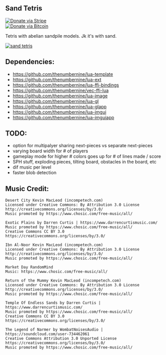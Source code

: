 ## Sand Tetris

[![Donate via Stripe](https://img.shields.io/badge/Donate-Stripe-green.svg)](https://buy.stripe.com/00gbJZ0OdcNs9zi288)<br>
[![Donate via Bitcoin](https://img.shields.io/badge/Donate-Bitcoin-green.svg)](bitcoin:37fsp7qQKU8XoHZGRQvVzQVP8FrEJ73cSJ)<br>

Tetris with abelian sandpile models.  Jk it's with sand.

[![sand tetris](http://img.youtube.com/vi/CUb2mFn1CUY/0.jpg)](https://youtu.be/CUb2mFn1CUY)

## Dependencies:

- https://github.com/thenumbernine/lua-template
- https://github.com/thenumbernine/lua-ext
- https://github.com/thenumbernine/lua-ffi-bindings
- https://github.com/thenumbernine/vec-ffi-lua
- https://github.com/thenumbernine/lua-image
- https://github.com/thenumbernine/lua-gl
- https://github.com/thenumbernine/lua-glapp
- https://github.com/thenumbernine/lua-imgui
- https://github.com/thenumbernine/lua-imguiapp

## TODO:

- option for multipalyer sharing next-pieces vs separate next-pieces 
- varying board width for # of players
- gameplay mode for higher # colors goes up for # of lines made / score
- SPH stuff, exploding pieces, tilting board, obstacles in the board, etc
- dif music per level
- faster blob detection

## Music Credit:

```
Desert City Kevin MacLeod (incompetech.com)
Licensed under Creative Commons: By Attribution 3.0 License
http://creativecommons.org/licenses/by/3.0/
Music promoted by https://www.chosic.com/free-music/all/

Exotic Plains by Darren Curtis | https://www.darrencurtismusic.com/
Music promoted by https://www.chosic.com/free-music/all/
Creative Commons CC BY 3.0
https://creativecommons.org/licenses/by/3.0/

Ibn Al-Noor Kevin MacLeod (incompetech.com)
Licensed under Creative Commons: By Attribution 3.0 License
http://creativecommons.org/licenses/by/3.0/
Music promoted by https://www.chosic.com/free-music/all/

Market Day RandomMind
Music: https://www.chosic.com/free-music/all/

Return of the Mummy Kevin MacLeod (incompetech.com)
Licensed under Creative Commons: By Attribution 3.0 License
http://creativecommons.org/licenses/by/3.0/
Music promoted by https://www.chosic.com/free-music/all/

Temple Of Endless Sands by Darren Curtis | https://www.darrencurtismusic.com/
Music promoted by https://www.chosic.com/free-music/all/
Creative Commons CC BY 3.0
https://creativecommons.org/licenses/by/3.0/

The Legend of Narmer by WombatNoisesAudio | https://soundcloud.com/user-734462061
Creative Commons Attribution 3.0 Unported License
https://creativecommons.org/licenses/by/3.0/
Music promoted by https://www.chosic.com/free-music/all/
```
